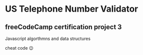 # US Telephone Number Validator

## freeCodeCamp certification project 3

Javascript algorthmns and data structures

cheat code :wink: